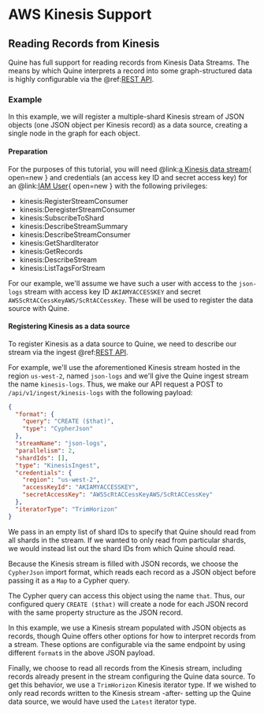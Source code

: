 # AWS Kinesis Support

## Reading Records from Kinesis
Quine has full support for reading records from Kinesis Data Streams. The means by which Quine interprets a record into some graph-structured data is highly configurable via the @ref:[REST API](../../reference/rest-api.md).

### Example
In this example, we will register a multiple-shard Kinesis stream of JSON objects (one JSON object per Kinesis record) as a data source, creating a single node in the graph for each object.

#### Preparation
For the purposes of this tutorial, you will need @link:[a Kinesis data stream](https://console.aws.amazon.com/kinesis/home#/streams/create){ open=new } and credentials (an access key ID and secret access key) for an @link:[IAM User](https://console.aws.amazon.com/iam/home?#/users$new?step=details){ open=new } with the following privileges:

 - kinesis:RegisterStreamConsumer
 - kinesis:DeregisterStreamConsumer
 - kinesis:SubscribeToShard
 - kinesis:DescribeStreamSummary
 - kinesis:DescribeStreamConsumer
 - kinesis:GetShardIterator
 - kinesis:GetRecords
 - kinesis:DescribeStream
 - kinesis:ListTagsForStream

 For our example, we'll assume we have such a user with access to the `json-logs` stream with access key ID `AKIAMYACCESSKEY` and secret `AWSScRtACCessKeyAWS/ScRtACCessKey`. These will be used to register the data source with Quine.

#### Registering Kinesis as a data source
To register Kinesis as a data source to Quine, we need to describe our stream via the ingest @ref:[REST API](../../reference/rest-api.md).

For example, we'll use the aforementioned Kinesis stream hosted in the region `us-west-2`, named `json-logs` and we'll give the Quine ingest stream the name `kinesis-logs`. Thus, we make our API request a POST to `/api/v1/ingest/kinesis-logs` with the following payload:

```json
{
  "format": {
    "query": "CREATE ($that)",
    "type": "CypherJson"
  },
  "streamName": "json-logs",
  "parallelism": 2,
  "shardIds": [],
  "type": "KinesisIngest",
  "credentials": {
    "region": "us-west-2",
    "accessKeyId": "AKIAMYACCESSKEY",
    "secretAccessKey": "AWSScRtACCessKeyAWS/ScRtACCessKey"
  },
  "iteratorType": "TrimHorizon"
}
```
We pass in an empty list of shard IDs to specify that Quine should read from all shards in the stream. If we wanted to only read from particular shards, we would instead list out the shard IDs from which Quine should read.

Because the Kinesis stream is filled with JSON records, we choose the `CypherJson` import format, which reads each record as a JSON object before passing it as a `Map` to a Cypher query.

The Cypher query can access this object using the name `that`. Thus, our configured query `CREATE ($that)` will create a node for each JSON record with the same property structure as the JSON record.

In this example, we use a Kinesis stream populated with JSON objects as records, though Quine offers other options for how to interpret records from a stream. These options are configurable via the same endpoint by using different `format`s in the above JSON payload.

Finally, we choose to read all records from the Kinesis stream, including records already present in the stream configuring the Quine data source. To get this behavior, we use a `TrimHorizon` Kinesis iterator type. If we wished to only read records written to the Kinesis stream -after- setting up the Quine data source, we would have used the `Latest` iterator type.

<!-- ## Writing Records to Kinesis -->
<!-- Coming soon!  TODO -->
